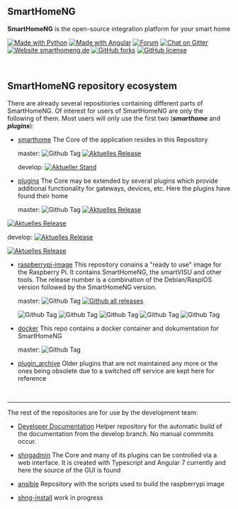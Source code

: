 ## SmartHomeNG
**SmartHomeNG** is the open-source integration platform for your smart home

[![Made with Python](https://img.shields.io/badge/made%20with-Python-blue.svg)](https://www.python.org)
[![Made with Angular](https://img.shields.io/badge/made%20with-Angular-blue.svg)](https://angular.io)
[![Forum](https://img.shields.io/badge/forum-KNX_User_Forum-brightgreen.svg)](https://knx-user-forum.de/forum/supportforen/smarthome-py)
[![Chat on Gitter](https://img.shields.io/badge/chat-On_Gitter-brightgreen)](https://gitter.im/smarthomeNG/smarthome?utm_source=badge&utm_medium=badge&utm_campaign=pr-badge&utm_content=badge)
[![Website smarthomeng.de](https://img.shields.io/website-up-down-green-red/http/smarthomeng.de.svg)](http://smarthomeng.de/)
[![GitHub forks](https://badgen.net/github/forks/smarthomeNG/smarthome/)](https://GitHub.com/smarthomeNG/smarthome/network/)
[![GitHub license](https://img.shields.io/github/license/smarthomeNG/smarthome.svg)](https://github.com/smarthomeNG/smarthome/blob/master/LICENSE)


<br>

## SmartHomeNG repository ecosystem

<!--

**Here are some ideas to get you started:**

🙋‍♀️ A short introduction - what is your organization all about?
🌈 Contribution guidelines - how can the community get involved?
👩‍💻 Useful resources - where can the community find your docs? Is there anything else the community should know?
🍿 Fun facts - what does your team eat for breakfast?
🧙 Remember, you can do mighty things with the power of [Markdown](https://docs.github.com/github/writing-on-github/getting-started-with-writing-and-formatting-on-github/basic-writing-and-formatting-syntax)
-->

There are already several repositiories containing different parts of SmartHomeNG. Of interest for users of SmartHomeNG are only the following of them. Most users will only use the first two (***smarthome*** and ***plugins***):

* [smarthome](https://github.com/smarthomeNG/smarthome)
  The Core of the application resides in this Repository

  master: ![Github Tag](https://img.shields.io/github/v/release/smarthomeng/smarthome?sort=semver)
[![Aktuelles Release](https://img.shields.io/github/actions/workflow/status/smarthomeNG/smarthome/unittests.yml?branch=master)](https://github.com/smarthomeNG/smarthome/actions/workflows/unittests.yml)

  develop: [![Aktueller Stand](https://img.shields.io/github/workflow/status/smarthomeNG/smarthome/Unittests.yml?branch=develop)](https://github.com/smarthomeNG/smarthome/actions/workflows/unittests.yml)


* [plugins](https://github.com/smarthomeNG/plugins)
  The Core may be extended by several plugins which provide additional functionality for gateways, devices, etc.
  Here the plugins have found their home
  
  master: ![Github Tag](https://img.shields.io/github/v/release/smarthomeng/plugins?sort=semver)
[![Aktuelles Release](https://img.shields.io/github/workflow/status/smarthomeNG/plugins/Unittests%20Plugins/master)](https://github.com/smarthomeNG/plugins/actions/workflows/unittests.yml)

[![Aktuelles Release](https://img.shields.io/github/actions/workflow/status/smarthomeNG/plugins/unittests.yml?branch=master)](https://github.com/smarthomeNG/plugins/actions/workflows/unittests.yml)

  develop: [![Aktuelles Release](https://img.shields.io/github/workflow/status/smarthomeNG/plugins/Unittests%20Plugins/develop)](https://github.com/smarthomeNG/plugins/actions/workflows/unittests.yml)

[![Aktuelles Release](https://img.shields.io/github/actions/workflow/status/smarthomeNG/plugins/unittests.yml?branch=develop)](https://github.com/smarthomeNG/plugins/actions/workflows/unittests.yml)


* [raspberrypi-image](https://github.com/smarthomeNG/raspberrypi-image) This repository conains a "ready to use" image for the Raspberry Pi. It contains SmartHomeNG, the smartVISU and other tools.
  The release number is a combination of the Debian/RaspiOS version followed by the SmartHomeNG version.

  master: ![Github Tag](https://img.shields.io/github/v/release/smarthomeng/raspberrypi-image?sort=semver)
[![Github all releases](https://img.shields.io/github/downloads/smarthomeng/raspberrypi-image/total.svg)](https://GitHub.com/smarthomeng/raspberrypi-image/releases/)
  
  ![Github Tag](https://img.shields.io/github/downloads/smarthomeng/raspberrypi-image/11.1.9.2/total.svg)
![Github Tag](https://img.shields.io/github/downloads/smarthomeng/raspberrypi-image/11.1.9.1/total.svg)
![Github Tag](https://img.shields.io/github/downloads/smarthomeng/raspberrypi-image/11.1.8.2/total.svg)
![Github Tag](https://img.shields.io/github/downloads/smarthomeng/raspberrypi-image/10.1.7.1/total.svg)
![Github Tag](https://img.shields.io/github/downloads/smarthomeng/raspberrypi-image/9.1.6/total.svg)


* [docker](https://github.com/smarthomeNG/docker)  This repo contains a docker container and dokumentation for SmartHomeNG

  master: ![Github Tag](https://img.shields.io/github/v/tag/smarthomeng/docker?sort=semver)


* [plugin_archive](https://github.com/smarthomeNG/plugin_archive)
  Older plugins that are not maintained any more or the ones being obsolete due to a switched off service are kept here for reference

<br>

-------

The rest of the repositories are for use by the development team:
  
* [Developer Documentation](https://github.com/smarthomeNG/dev_doc)
  Helper repository for the automatic build of the documentation from the develop branch. No manual commmits occur.
  
* [shngadmin](https://github.com/smarthomeNG/shngadmin)
  The Core and many of its plugins can be controlled via a web interface. It is created with Typescript and Angular 7 currently and here the source of the GUI is found
  
* [ansible](https://github.com/smarthomeNG/ansible) Repository with the scripts used to build the raspberrypi image

* [shng-install](https://github.com/smarthomeNG/shng-install) work in progress
  
  
  
  

